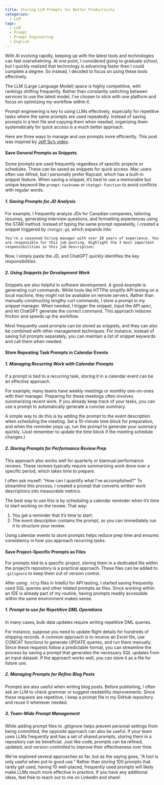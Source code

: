 ```yaml
---
title: Storing LLM Prompts for Better Productivity
categories:
  - LLM
tags:
  - LLM
  - Prompt
  - Prompt Engineering
  - English
---
```


With AI evolving rapidly, keeping up with the latest tools and technologies can feel overwhelming. At one point, I considered going to graduate school, but I quickly realized that technology is advancing faster than I could complete a degree. So instead, I decided to focus on using these tools effectively.

The LLM (Large Language Model) space is highly competitive, with rankings shifting frequently. Rather than constantly switching between services to use the latest model, I’ve chosen to stick with one platform and focus on optimizing my workflow within it.

Prompt engineering is key to using LLMs effectively, especially for repetitive tasks where the same prompts are used repeatedly. Instead of saving prompts in a text file and copying them when needed, organizing them systematically for quick access is a much better approach.

Here are three ways to manage and use prompts more efficiently. This post was inspired by [Jeff Su’s video](https://youtu.be/j63bBK_ct-M?si=yYAQIGinhIMdO1KX).

#### Save General Prompts as Snippets

Some prompts are used frequently regardless of specific projects or schedules. These can be saved as snippets for quick access. Mac users often use Alfred, but I personally prefer Raycast, which has a built-in snippet feature. When saving a snippet, it’s best to use a memorable but unique keyword like `prompt-taskname` or `chatgpt-function` to avoid conflicts with regular words.

##### 1. Saving Prompts for JD Analysis

For example, I frequently analyze JDs for Canadian companies, tailoring resumes, generating interview questions, and formatting experiences using the STAR method. Instead of typing the same prompt repeatedly, I created a snippet triggered by `chatgpt-gd`, which expands into:

```
You’re a seasoned hiring manager with over 20 years of experience. You are responsible for this job posting. Highlight the 3 most important responsibilities in this job description:
```

Now, I simply paste the JD, and ChatGPT quickly identifies the key responsibilities.

##### 2. Using Snippets for Development Work

Snippets are also helpful in software development. A good example is generating curl commands. While tools like HTTPie simplify API testing on a local machine, they might not be available on remote servers. Rather than manually constructing lengthy curl commands, I store a prompt in my snippet manager. When needed, I trigger the snippet, input the API spec, and let ChatGPT generate the correct command. This approach reduces friction and speeds up the workflow.

Most frequently used prompts can be stored as snippets, and they can also be combined with other management techniques. For instance, instead of saving full prompts separately, you can maintain a list of snippet keywords and call them when needed.

#### Store Repeating Task Prompts in Calendar Events

##### 1. Managing Recurring Work with Calendar Prompts

If a prompt is tied to a recurring task, storing it in a calendar event can be an effective approach.

For example, many teams have weekly meetings or monthly one-on-ones with their manager. Preparing for these meetings often involves summarizing recent work. If you already keep track of your tasks, you can use a prompt to automatically generate a concise summary.

A simple way to do this is by adding the prompt to the event description when scheduling the meeting. Set a 10-minute time block for preparation, and when the reminder pops up, run the prompt to generate your summary quickly. (Just remember to update the time block if the meeting schedule changes.)

##### 2. Storing Prompts for Performance Review Prep

This approach also works well for quarterly or biannual performance reviews. These reviews typically require summarizing work done over a specific period, which takes time to prepare.

I often ask myself: “How can I quantify what I’ve accomplished?” To streamline this process, I created a prompt that converts written work descriptions into measurable metrics.

The best way to use this is by scheduling a calendar reminder when it’s time to start working on the review. That way:

1.	You get a reminder that it’s time to start.
2.	The event description contains the prompt, so you can immediately run it to structure your review.

Using calendar events to store prompts helps reduce prep time and ensures consistency in how you approach recurring tasks.

#### Save Project-Specific Prompts as Files

For prompts tied to a specific project, storing them in a dedicated file within the project’s repository is a practical approach. These files can be added to `.gitignore` to keep them out of version control.

After using `.http` files in IntelliJ for API testing, I started saving frequently used SQL queries and other related prompts as files. Since working within an IDE is already part of my routine, having prompts readily accessible within the same environment makes sense.

##### 1. Prompt to use for Repetitive DML Operations

In many cases, bulk data updates require writing repetitive DML queries.

For instance, suppose you need to update flight details for hundreds of shipping records. A common approach is to receive an Excel file, use CONCAT functions to generate UPDATE queries, and run them manually. Since these requests follow a predictable format, you can streamline the process by saving a prompt that generates the necessary SQL updates from an input dataset. If the approach works well, you can store it as a file for future use.

##### 2. Managing Prompts for Refine Blog Posts

Prompts are also useful when writing blog posts. Before publishing, I often ask an LLM to check grammar or suggest readability improvements. Since these requests are repetitive, I keep a prompt file in my GitHub repository and reuse it whenever needed.

##### 3. Team-Wide Prompt Management

While adding prompt files to .gitignore helps prevent personal settings from being committed, the opposite approach can also be useful. If your team uses LLMs frequently and has a set of shared prompts, storing them in a repository can be beneficial. Just like code, prompts can be refined, updated, and version-controlled to improve their effectiveness over time.

We’ve explored several approaches so far, but as the saying goes, "A tool is only useful when put to good use." Rather than storing 100 prompts that rarely get used, having 10 well-placed, frequently used prompts will likely make LLMs much more effective in practice. If you have any additional ideas, feel free to reach out to me on LinkedIn and share!
